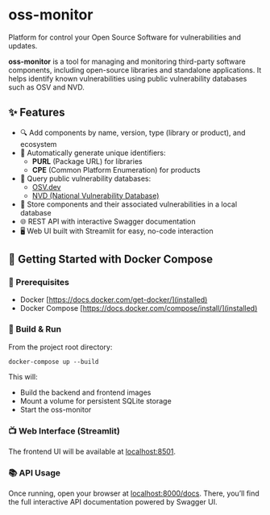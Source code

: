 # oss-monitor
Platform for control your Open Source Software for vulnerabilities and updates.

**oss-monitor** is a tool for managing and monitoring third-party software components, including open-source libraries and standalone applications. It helps identify known vulnerabilities using public vulnerability databases such as OSV and NVD.

## ✨ Features
- 🔍 Add components by name, version, type (library or product), and ecosystem
- 🔗 Automatically generate unique identifiers:
  - **PURL** (Package URL) for libraries
  - **CPE** (Common Platform Enumeration) for products
- 📡 Query public vulnerability databases:
  - [OSV.dev](https://osv.dev)
  - [NVD (National Vulnerability Database)](https://nvd.nist.gov)
- 💾 Store components and their associated vulnerabilities in a local database
- 🌐 REST API with interactive Swagger documentation
- 🖥️ Web UI built with Streamlit for easy, no-code interaction

## 🚀 Getting Started with Docker Compose

### 🧰 Prerequisites
- Docker [https://docs.docker.com/get-docker/](installed)
- Docker Compose [https://docs.docker.com/compose/install/](installed)

### 🐳 Build & Run
From the project root directory:
```
docker-compose up --build
```
This will:
- Build the backend and frontend images
- Mount a volume for persistent SQLite storage
- Start the oss-monitor

### 📺 Web Interface (Streamlit)
The frontend UI will be available at [localhost:8501](localhost:8501).

### 📚 API Usage
Once running, open your browser at [localhost:8000/docs](localhost:8000/docs). There, you’ll find the full interactive API documentation powered by Swagger UI.
